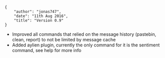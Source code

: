    {
        "author": "jonas747",
        "date": "11th Aug 2016",
        "title": "Version 0.9"
    }

- Improved all commands that relied on the message history (pastebin, clean, report) to not be limited by message cache
- Added aylien plugin, currently the only command for it is the sentiment command, see help for more info
